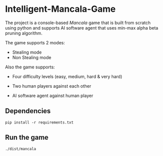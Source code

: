 # Intelligent-Mancala-Game

The project is a console-based *Mancala* game that is built from scratch using python and supports AI software agent that uses min-max alpha beta pruning algorithm.


The game supports 2 modes:
- Stealing mode
- Non Stealing mode

Also the game supports:
- Four difficulty levels (easy, medium, hard & very hard)

- Two human players against each other
- AI software agent against human player 

## Dependencies

`pip install -r requirements.txt `

## Run the game

`./dist/mancala`


